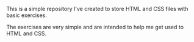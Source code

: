 This is a simple repository I've created to store HTML and CSS files with basic exercises.

The exercises are very simple and are intended to help me get used to HTML and CSS.